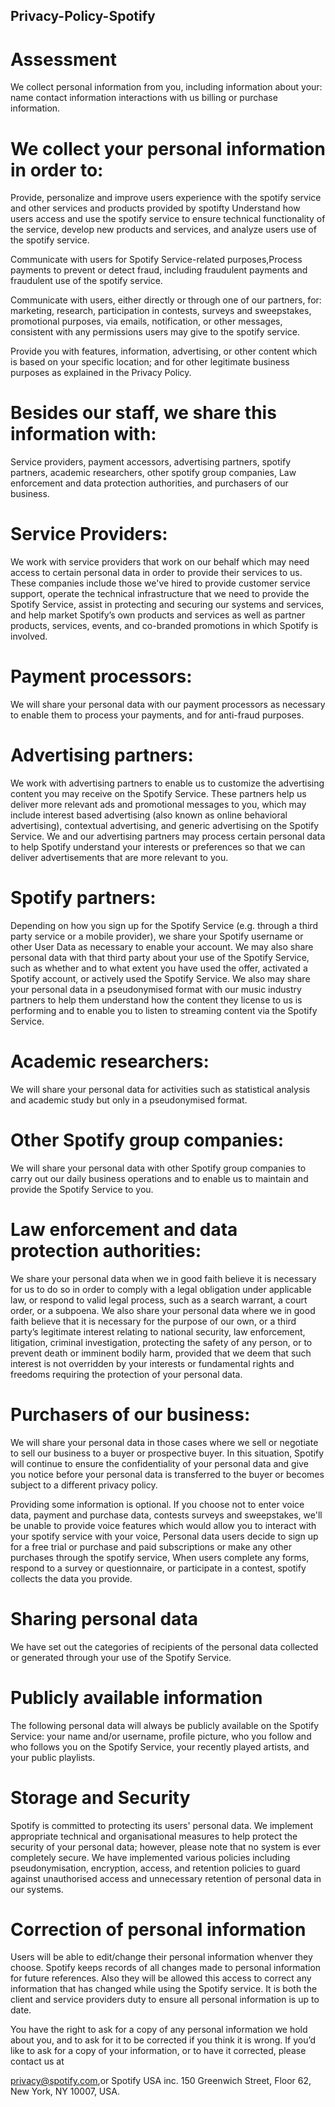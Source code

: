 ## Privacy-Policy-Spotify
# Assessment
We collect personal information from you, including information about your: name contact information interactions with us billing or purchase information.

# We collect your personal information in order to:
Provide, personalize and improve users experience with the spotify service and other services and products provided by spotifty
Understand how users access and use the spotify service to ensure technical functionality of the service, develop new products and services, and analyze users use of the spotify service.

Communicate with users for Spotify Service-related purposes,Process payments to prevent or detect fraud, including fraudulent payments and fraudulent use of the spotify service.

Communicate with users, either directly or through one of our partners, for: marketing, research, participation in contests, surveys and sweepstakes, promotional purposes, via emails, notification, or other messages, consistent with any permissions users may give to the spotify service.

Provide you with features, information, advertising, or other content which is based on your specific location; and for other legitimate business purposes as explained in the Privacy Policy.

# Besides our staff, we share this information with:
Service providers, payment accessors, advertising partners, spotify partners, academic researchers, other spotify group companies, Law enforcement and data protection authorities, and purchasers of our business.

# Service Providers:
We work with service providers that work on our behalf which may need access to certain personal data in order to provide their services to us. These companies include those we've hired to provide customer service support, operate the technical infrastructure that we need to provide the Spotify Service, assist in protecting and securing our systems and services, and help market Spotify’s own products and services as well as partner products, services, events, and co-branded promotions in which Spotify is involved.

# Payment processors:
We will share your personal data with our payment processors as necessary to enable them to process your payments, and for anti-fraud purposes.

# Advertising partners:
We work with advertising partners to enable us to customize the advertising content you may receive on the Spotify Service. These partners help us deliver more relevant ads and promotional messages to you, which may include interest based advertising (also known as online behavioral advertising), contextual advertising, and generic advertising on the Spotify Service. We and our advertising partners may process certain personal data to help Spotify understand your interests or preferences so that we can deliver advertisements that are more relevant to you.

# Spotify partners:
Depending on how you sign up for the Spotify Service (e.g. through a third party service or a mobile provider), we share your Spotify username or other User Data as necessary to enable your account. We may also share personal data with that third party about your use of the Spotify Service, such as whether and to what extent you have used the offer, activated a Spotify account, or actively used the Spotify Service. We also may share your personal data in a pseudonymised format with our music industry partners to help them understand how the content they license to us is performing and to enable you to listen to streaming content via the Spotify Service.

# Academic researchers:
We will share your personal data for activities such as statistical analysis and academic study but only in a pseudonymised format.

# Other Spotify group companies:
We will share your personal data with other Spotify group companies to carry out our daily business operations and to enable us to maintain and provide the Spotify Service to you.

# Law enforcement and data protection authorities:
We share your personal data when we in good faith believe it is necessary for us to do so in order to comply with a legal obligation under applicable law, or respond to valid legal process, such as a search warrant, a court order, or a subpoena. We also share your personal data where we in good faith believe that it is necessary for the purpose of our own, or a third party’s legitimate interest relating to national security, law enforcement, litigation, criminal investigation, protecting the safety of any person, or to prevent death or imminent bodily harm, provided that we deem that such interest is not overridden by your interests or fundamental rights and freedoms requiring the protection of your personal data.

# Purchasers of our business:
We will share your personal data in those cases where we sell or negotiate to sell our business to a buyer or prospective buyer. In this situation, Spotify will continue to ensure the confidentiality of your personal data and give you notice before your personal data is transferred to the buyer or becomes subject to a different privacy policy.

Providing some information is optional. If you choose not to enter voice data, payment and purchase data, contests surveys and sweepstakes, we'll be unable to provide voice features which would allow you to interact with your spotify service with your voice, Personal data users decide to sign up for a free trial or purchase and paid subscriptions or make any other purchases through the spotify service, When users complete any forms, respond to a survey or questionnaire, or participate in a contest, spotify collects the data you provide.

# Sharing personal data
We have set out the categories of recipients of the personal data collected or generated through your use of the Spotify Service.

# Publicly available information

The following personal data will always be publicly available on the Spotify Service: your name and/or username, profile picture, who you follow and who follows you on the Spotify Service, your recently played artists, and your public playlists.

# Storage and Security
Spotify is committed to protecting its users' personal data. We implement appropriate technical and organisational measures to help protect the security of your personal data; however, please note that no system is ever completely secure. We have implemented various policies including pseudonymisation, encryption, access, and retention policies to guard against unauthorised access and unnecessary retention of personal data in our systems.

# Correction of personal information
Users will be able to edit/change their personal information whenver they choose. Spotify keeps records of all changes made to personal information for future references. Also they will be allowed this access to correct any information that has changed while using the Spotify service. It is both the client and service providers duty to ensure all personal information is up to date.

You have the right to ask for a copy of any personal information we hold about you, and to ask for it to be corrected if you think it is wrong. If you’d like to ask for a copy of your information, or to have it corrected, please contact us at 

privacy@spotify.com,or 
Spotify USA inc. 
150 Greenwich Street, 
Floor 62, New York, 
NY 10007, 
USA.
